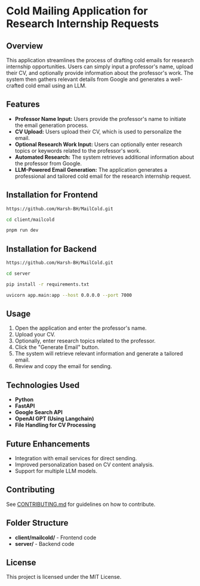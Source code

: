 # Cold Mailing Application for Research Internship Requests

## Overview
This application streamlines the process of drafting cold emails for research internship opportunities. Users can simply input a professor's name, upload their CV, and optionally provide information about the professor's work. The system then gathers relevant details from Google and generates a well-crafted cold email using an LLM.

## Features
- **Professor Name Input:** Users provide the professor's name to initiate the email generation process.
- **CV Upload:** Users upload their CV, which is used to personalize the email.
- **Optional Research Work Input:** Users can optionally enter research topics or keywords related to the professor's work.
- **Automated Research:** The system retrieves additional information about the professor from Google.
- **LLM-Powered Email Generation:** The application generates a professional and tailored cold email for the research internship request.

## Installation for Frontend
```sh
https://github.com/Harsh-BH/MailCold.git

cd client/mailcold

pnpm run dev
```

## Installation for Backend
```sh
https://github.com/Harsh-BH/MailCold.git

cd server

pip install -r requirements.txt

uvicorn app.main:app --host 0.0.0.0 --port 7000
```

## Usage
1. Open the application and enter the professor's name.
2. Upload your CV.
3. Optionally, enter research topics related to the professor.
4. Click the "Generate Email" button.
5. The system will retrieve relevant information and generate a tailored email.
6. Review and copy the email for sending.

## Technologies Used
- **Python**
- **FastAPI**
- **Google Search API**
- **OpenAI GPT (Using Langchain)**
- **File Handling for CV Processing**

## Future Enhancements
- Integration with email services for direct sending.
- Improved personalization based on CV content analysis.
- Support for multiple LLM models.

## Contributing
See [CONTRIBUTING.md](CONTRIBUTING.md) for guidelines on how to contribute.

## Folder Structure
- **client/mailcold/** - Frontend code
- **server/** - Backend code

## License
This project is licensed under the MIT License.

